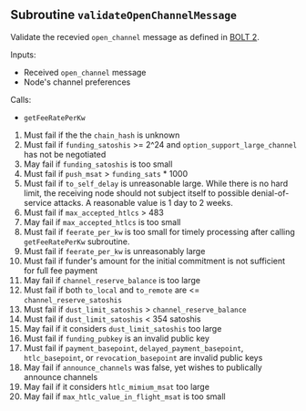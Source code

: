 ## Subroutine `validateOpenChannelMessage`

Validate the recevied `open_channel` message as defined in [BOLT 2](https://github.com/lightning/bolts/blob/master/02-peer-protocol.md#the-open_channel-message).

Inputs:

-   Received `open_channel` message
-   Node's channel preferences

Calls:

-   `getFeeRatePerKw`

1. Must fail if the the `chain_hash` is unknown
1. Must fail if `funding_satoshis` >= 2^24 and `option_support_large_channel` has not be negotiated
1. May fail if `funding_satoshis` is too small
1. Must fail if `push_msat` > `funding_sats` \* 1000
1. Must fail if `to_self_delay` is unreasonable large. While there is no hard limit, the receiving node should not subject itself to possible denial-of-service attacks. A reasonable value is 1 day to 2 weeks.
1. Must fail if `max_accepted_htlcs` > 483
1. May fail if `max_accepted_htlcs` is too small
1. Must fail if `feerate_per_kw` is too small for timely processing after calling `getFeeRatePerKw` subroutine.
1. Must fail if `feerate_per_kw` is unreasonably large
1. Must fail if funder's amount for the initial commitment is not sufficient for full fee payment
1. May fail if `channel_reserve_balance` is too large
1. Must fail if both `to_local` and `to_remote` are <= `channel_reserve_satoshis`
1. Must fail if `dust_limit_satoshis` > `channel_reserve_balance`
1. Must fail if `dust_limit_satoshis` < 354 satoshis
1. May fail if it considers `dust_limit_satoshis` too large
1. Must fail if `funding_pubkey` is an invalid public key
1. Must fail if `payment_basepoint`, `delayed_payment_basepoint`, `htlc_basepoint`, or `revocation_basepoint` are invalid public keys
1. May fail if `announce_channels` was false, yet wishes to publically announce channels
1. May fail if it considers `htlc_mimium_msat` too large
1. May fail if `max_htlc_value_in_flight_msat` is too small

